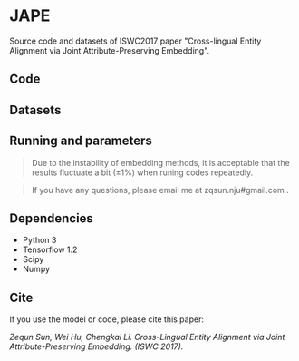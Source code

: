 # JAPE
Source code and datasets of ISWC2017 paper "Cross-lingual Entity Alignment via Joint Attribute-Preserving Embedding".

## Code

## Datasets

## Running and parameters

>Due to the instability of embedding methods, it is acceptable that the results fluctuate a bit (±1%) when runing codes repeatedly.

>If you have any questions, please email me at zqsun.nju#gmail.com .

## Dependencies
* Python 3
* Tensorflow 1.2 
* Scipy
* Numpy

## Cite
If you use the model or code, please cite this paper:

_Zequn Sun, Wei Hu, Chengkai Li. Cross-Lingual Entity Alignment via Joint Attribute-Preserving Embedding. (ISWC 2017)._
